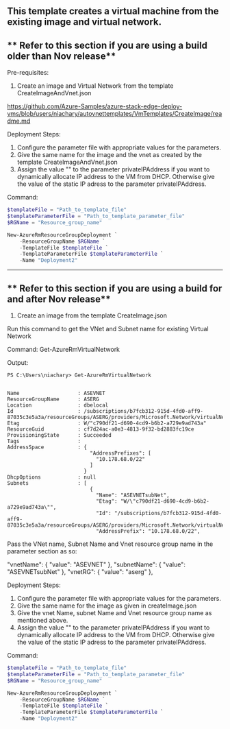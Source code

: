 This template creates a virtual machine from the existing image and virtual network.
--------------------------------------------------------------------------------------------------------------------------------------------------------------------
** Refer to this section if you are using a build older than Nov release**
--------------------------------------------------------------------------------------------------------------------------------------------------------------------
Pre-requisites:
1) Create an image and Virtual Network from the template CreateImageAndVnet.json

https://github.com/Azure-Samples/azure-stack-edge-deploy-vms/blob/users/niachary/autovnettemplates/VmTemplates/CreateImage/readme.md

Deployment Steps:
1) Configure the parameter file with appropriate values for the parameters.
2) Give the same name for the image and the vnet as created by the template CreateImageAndVnet.json
3) Assign the value "" to the parameter privateIPAddress if you want to dynamically allocate IP address to the VM from DHCP.
   Otherwise give the value of the static IP adress to the parameter privateIPAddress.

Command:
```powershell
$templateFile = "Path_to_template_file"
$templateParameterFile = "Path_to_template_parameter_file"
$RGName = "Resource_group_name"

New-AzureRmResourceGroupDeployment `
    -ResourceGroupName $RGName `
    -TemplateFile $templateFile `
    -TemplateParameterFile $templateParameterFile `
    -Name "Deployment2"
```
--------------------------------------------------------------------------------------------------------------------------------
** Refer to this section if you are using a build for and after Nov release**
---------------------------------------------------------------------------------------------------------------------------------
1) Create an image from the template CreateImage.json

Run this command to get the VNet and Subnet name for existing Virtual Network

Command:
Get-AzureRmVirtualNetwork

Output:
```
PS C:\Users\niachary> Get-AzureRmVirtualNetwork


Name                   : ASEVNET
ResourceGroupName      : ASERG
Location               : dbelocal
Id                     : /subscriptions/b7fcb312-915d-4fd0-aff9-87035c3e5a3a/resourceGroups/ASERG/providers/Microsoft.Network/virtualNetworks/ASEVNET
Etag                   : W/"c790df21-d690-4cd9-b6b2-a729e9ad743a"
ResourceGuid           : cf7d24ac-a0e3-4813-9f32-bd2883fc19ce
ProvisioningState      : Succeeded
Tags                   :
AddressSpace           : {
                           "AddressPrefixes": [
                             "10.178.68.0/22"
                           ]
                         }
DhcpOptions            : null
Subnets                : [
                           {
                             "Name": "ASEVNETsubNet",
                             "Etag": "W/\"c790df21-d690-4cd9-b6b2-a729e9ad743a\"",
                             "Id": "/subscriptions/b7fcb312-915d-4fd0-aff9-87035c3e5a3a/resourceGroups/ASERG/providers/Microsoft.Network/virtualNetworks/ASEVNET/subnets/ASEVNETsubNet",
                             "AddressPrefix": "10.178.68.0/22",

```
Pass the VNet name, Subnet Name and Vnet resource group name in the parameter section as so:

"vnetName": {
      "value": "ASEVNET"
    },
    "subnetName": {
      "value": "ASEVNETsubNet"
    },
    "vnetRG": {
      "value": "aserg"
    },

Deployment Steps:
1) Configure the parameter file with appropriate values for the parameters.
2) Give the same name for the image as given in createImage.json
3) Give the vnet Name, subnet Name and Vnet resource group name as mentioned above.
3) Assign the value "" to the parameter privateIPAddress if you want to dynamically allocate IP address to the VM from DHCP.
   Otherwise give the value of the static IP adress to the parameter privateIPAddress.

Command:
```powershell
$templateFile = "Path_to_template_file"
$templateParameterFile = "Path_to_template_parameter_file"
$RGName = "Resource_group_name"

New-AzureRmResourceGroupDeployment `
    -ResourceGroupName $RGName `
    -TemplateFile $templateFile `
    -TemplateParameterFile $templateParameterFile `
    -Name "Deployment2"
```
